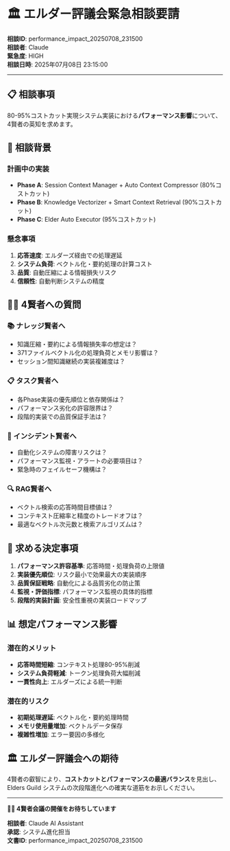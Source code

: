 # 🏛️ エルダー評議会緊急相談要請

**相談ID**: performance_impact_20250708_231500  
**相談者**: Claude  
**緊急度**: HIGH  
**相談日時**: 2025年07月08日 23:15:00

---

## 📋 **相談事項**

80-95%コストカット実現システム実装における**パフォーマンス影響**について、4賢者の英知を求めます。

## 🎯 **相談背景**

### 計画中の実装
- **Phase A**: Session Context Manager + Auto Context Compressor (80%コストカット)
- **Phase B**: Knowledge Vectorizer + Smart Context Retrieval (90%コストカット)  
- **Phase C**: Elder Auto Executor (95%コストカット)

### 懸念事項
1. **応答速度**: エルダーズ経由での処理遅延
2. **システム負荷**: ベクトル化・要約処理の計算コスト
3. **品質**: 自動圧縮による情報損失リスク
4. **信頼性**: 自動判断システムの精度

## 🧙‍♂️ **4賢者への質問**

### **📚 ナレッジ賢者へ**
- 知識圧縮・要約による情報損失率の想定は？
- 371ファイルベクトル化の処理負荷とメモリ影響は？
- セッション間知識継続の実装複雑度は？

### **📋 タスク賢者へ**  
- 各Phase実装の優先順位と依存関係は？
- パフォーマンス劣化の許容限界は？
- 段階的実装での品質保証手法は？

### **🚨 インシデント賢者へ**
- 自動化システムの障害リスクは？
- パフォーマンス監視・アラートの必要項目は？
- 緊急時のフェイルセーフ機構は？

### **🔍 RAG賢者へ**
- ベクトル検索の応答時間目標値は？
- コンテキスト圧縮率と精度のトレードオフは？
- 最適なベクトル次元数と検索アルゴリズムは？

## 🎯 **求める決定事項**

1. **パフォーマンス許容基準**: 応答時間・処理負荷の上限値
2. **実装優先順位**: リスク最小で効果最大の実装順序
3. **品質保証戦略**: 自動化による品質劣化の防止策
4. **監視・評価指標**: パフォーマンス監視の具体的指標
5. **段階的実装計画**: 安全性重視の実装ロードマップ

## 📊 **想定パフォーマンス影響**

### **潜在的メリット**
- **応答時間短縮**: コンテキスト処理80-95%削減
- **システム負荷軽減**: トークン処理負荷大幅削減
- **一貫性向上**: エルダーズによる統一判断

### **潜在的リスク**
- **初期処理遅延**: ベクトル化・要約処理時間
- **メモリ使用量増加**: ベクトルデータ保存
- **複雑性増加**: エラー要因の多様化

## 🏛️ **エルダー評議会への期待**

4賢者の叡智により、**コストカットとパフォーマンスの最適バランス**を見出し、Elders Guild システムの次段階進化への確実な道筋をお示しください。

---

**🧙‍♂️ 4賢者会議の開催をお待ちしています**

**相談者**: Claude AI Assistant  
**承認**: システム進化担当  
**文書ID**: performance_impact_20250708_231500